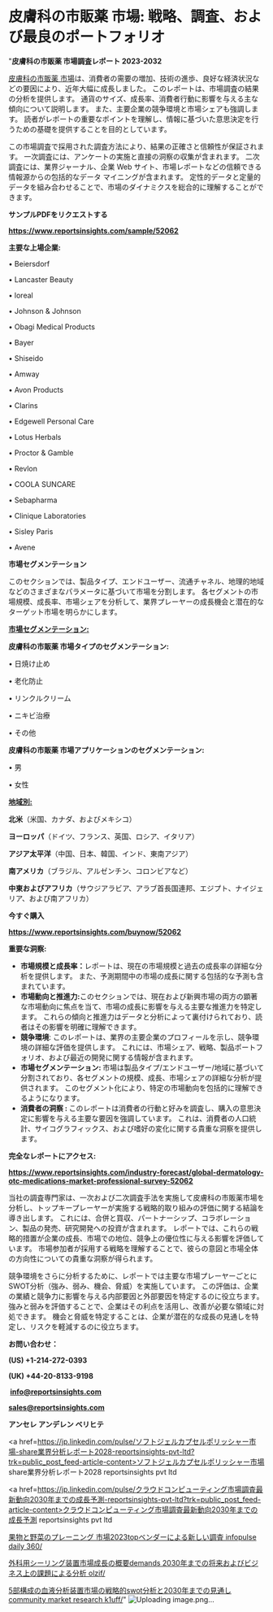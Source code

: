 # 皮膚科の市販薬 市場: 戦略、調査、および最良のポートフォリオ

"<strong>皮膚科の市販薬 市場調査レポート 2023-2032</strong>

<a href=https://www.reportsinsights.com/sample/52062>皮膚科の市販薬 市場</a>は、消費者の需要の増加、技術の進歩、良好な経済状況などの要因により、近年大幅に成長しました。 このレポートは、市場調査の結果の分析を提供します。 通貨のサイズ、成長率、消費者行動に影響を与える主な傾向について説明します。 また、主要企業の競争環境と市場シェアも強調します。 読者がレポートの重要なポイントを理解し、情報に基づいた意思決定を行うための基礎を提供することを目的としています。

この市場調査で採用された調査方法により、結果の正確さと信頼性が保証されます。 一次調査には、アンケートの実施と直接の洞察の収集が含まれます。 二次調査には、業界ジャーナル、企業 Web サイト、市場レポートなどの信頼できる情報源からの包括的なデータ マイニングが含まれます。 定性的データと定量的データを組み合わせることで、市場のダイナミクスを総合的に理解することができます。

<strong><b>サンプルPDFをリクエストする</b></strong>

<a href=https://www.reportsinsights.com/sample/52062><strong><u>https://www.reportsinsights.com/sample/52062</u></strong></a>

<strong>主要な上場企業:</strong>

• Beiersdorf

• Lancaster Beauty

• loreal

• Johnson & Johnson

• Obagi Medical Products

• Bayer

• Shiseido

• Amway

• Avon Products

• Clarins

• Edgewell Personal Care

• Lotus Herbals

• Proctor & Gamble

• Revlon

• COOLA SUNCARE

• Sebapharma

• Clinique Laboratories

• Sisley Paris

• Avene

<strong>市場セグメンテーション</strong>

このセクションでは、製品タイプ、エンドユーザー、流通チャネル、地理的地域などのさまざまなパラメータに基づいて市場を分割します。 各セグメントの市場規模、成長率、市場シェアを分析して、業界プレーヤーの成長機会と潜在的なターゲット市場を明らかにします。

<strong><u>市場セグメンテーション</u></strong><strong><u>:</u></strong>

<strong>皮膚科の市販薬 市場タイプのセグメンテーション:</strong>

• 日焼け止め

• 老化防止

• リンクルクリーム

• ニキビ治療

• その他

<strong>皮膚科の市販薬 市場アプリケーションのセグメンテーション:</strong>

• 男

• 女性

<strong><u>地域別</u></strong><strong><u>:</u></strong>

<strong>北米</strong>（米国、カナダ、およびメキシコ）

<strong>ヨーロッパ</strong>（ドイツ、フランス、英国、ロシア、イタリア）

<strong>アジア太平洋</strong>（中国、日本、韓国、インド、東南アジア）

<strong>南アメリカ</strong>（ブラジル、アルゼンチン、コロンビアなど）

<strong>中東およびアフリカ</strong>（サウジアラビア、アラブ首長国連邦、エジプト、ナイジェリア、および南アフリカ）

<strong>今すぐ購入</strong>

<a href=https://www.reportsinsights.com/buynow/52062><strong><u>https://www.reportsinsights.com/buynow/52062</u></strong></a>

<strong>重要な洞察:</strong>
<ul>
  <li><strong>市場規模と成長率：</strong>レポートは、現在の市場規模と過去の成長率の詳細な分析を提供します。 また、予測期間中の市場の成長に関する包括的な予測も含まれています。</li>
  <li><strong>市場動向と推進力:</strong>このセクションでは、現在および新興市場の両方の顕著な市場動向に焦点を当て、市場の成長に影響を与える主要な推進力を特定します。 これらの傾向と推進力はデータと分析によって裏付けられており、読者はその影響を明確に理解できます。</li>
  <li><strong>競争環境</strong>: このレポートは、業界の主要企業のプロフィールを示し、競争環境の詳細な評価を提供します。 これには、市場シェア、戦略、製品ポートフォリオ、および最近の開発に関する情報が含まれます。</li>
  <li><strong>市場セグメンテーション: </strong>市場は製品タイプ/エンドユーザー/地域に基づいて分割されており、各セグメントの規模、成長、市場シェアの詳細な分析が提供されます。 このセグメント化により、特定の市場動向を包括的に理解できるようになります。</li>
  <li><strong>消費者の洞察 : </strong>このレポートは消費者の行動と好みを調査し、購入の意思決定に影響を与える主要な要因を強調しています。 これは、消費者の人口統計、サイコグラフィックス、および嗜好の変化に関する貴重な洞察を提供します。</li>
</ul>
<strong>完全なレポートにアクセス:</strong>

<a href=https://www.reportsinsights.com/industry-forecast/global-dermatology-otc-medications-market-professional-survey-52062><strong><u><b>https://www.reportsinsights.com/industry-forecast/global-dermatology-otc-medications-market-professional-survey-52062</b></u></strong></a>

当社の調査専門家は、一次および二次調査手法を実施して皮膚科の市販薬市場を分析し、トップキープレーヤーが実施する戦略的取り組みの評価に関する結論を導き出します。 これには、合併と買収、パートナーシップ、コラボレーション、製品の発売、研究開発への投資が含まれます。 レポートでは、これらの戦略的措置が企業の成長、市場での地位、競争上の優位性に与える影響を評価しています。 市場参加者が採用する戦略を理解することで、彼らの意図と市場全体の方向性についての貴重な洞察が得られます。

競争環境をさらに分析するために、レポートでは主要な市場プレーヤーごとにSWOT分析（強み、弱み、機会、脅威）を実施しています。 この評価は、企業の業績と競争力に影響を与える内部要因と外部要因を特定するのに役立ちます。 強みと弱みを評価することで、企業はその利点を活用し、改善が必要な領域に対処できます。 機会と脅威を特定することは、企業が潜在的な成長の見通しを特定し、リスクを軽減するのに役立ちます。

<strong>お問い合わせ：</strong>

<strong>(US) +1-214-272-0393</strong>

<strong>(UK) +44-20-8133-9198</strong>

<strong> </strong><a href=info@reportsinsights.com><strong><u>info@reportsinsights.com</u></strong></a>

<a href=sales@reportsinsights.com><strong><u>sales@reportsinsights.com</u></strong></a>

<strong>アンセレ アンデレン ベリヒテ</strong>

<a href=https://jp.linkedin.com/pulse/ソフトジェルカプセルポリッシャー市場-share業界分析レポート2028-reportsinsights-pvt-ltd?trk=public_post_feed-article-content>ソフトジェルカプセルポリッシャー市場 share業界分析レポート2028 reportsinsights pvt ltd</a>

<a href=https://jp.linkedin.com/pulse/クラウドコンピューティング市場調査最新動向2030年までの成長予測-reportsinsights-pvt-ltd?trk=public_post_feed-article-content>クラウドコンピューティング市場調査最新動向2030年までの成長予測 reportsinsights pvt ltd</a>

<a href=https://www.linkedin.com/pulse/果物と野菜のプレーニング-市場2023topベンダーによる新しい調査-infopulse-daily-360/>果物と野菜のプレーニング 市場2023topベンダーによる新しい調査 infopulse daily 360/</a>

<a href=https://www.linkedin.com/pulse/外科用シーリング装置市場成長の概要demands-2030年までの将来およびビジネス上の課題による分析-olzif/>外科用シーリング装置市場成長の概要demands 2030年までの将来およびビジネス上の課題による分析 olzif/</a>

<a href=https://www.linkedin.com/pulse/5部構成の血液分析装置市場の戦略的swot分析と2030年までの見通し-community-market-research-k1uff/>5部構成の血液分析装置市場の戦略的swot分析と2030年までの見通し community market research k1uff/</a>"
![Uploading image.png…]()
